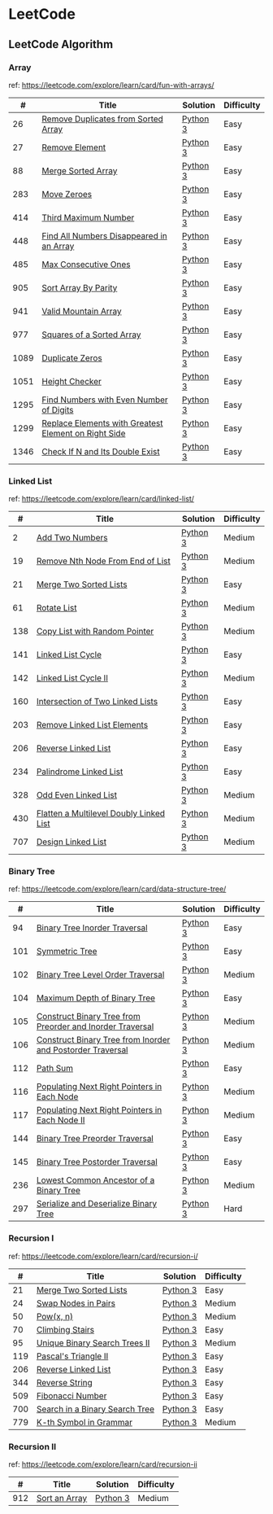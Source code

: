 # LeetCode

## LeetCode Algorithm

### Array

ref: https://leetcode.com/explore/learn/card/fun-with-arrays/

|#	|Title|	Solution| Difficulty|
|---|---|---|---|
|26|[Remove Duplicates from Sorted Array](https://leetcode.com/problems/remove-duplicates-from-sorted-array/)|[Python 3](./algorithms/26_Remove_Duplicates_from_Sorted_Array.py)| Easy |
|27|[Remove Element](https://leetcode.com/problems/remove-element/)|[Python 3](./algorithms/27_Remove_Element.py)| Easy |
|88|[Merge Sorted Array](https://leetcode.com/problems/merge-sorted-array/)|[Python 3](./algorithms/88_Merge_Sorted_Array.py)| Easy |
|283|[Move Zeroes](https://leetcode.com/problems/move-zeroes/)|[Python 3](./algorithms/283_Move_Zeroes.py)| Easy |
|414|[Third Maximum Number](https://leetcode.com/problems/third-maximum-number/)|[Python 3](./algorithms/414_Third_Maximum_Number.py)| Easy |
|448|[Find All Numbers Disappeared in an Array](https://leetcode.com/problems/find-all-numbers-disappeared-in-an-array/)|[Python 3](./algorithms/448_Find_All_Numbers_Disappeared_in_an_Array.py)| Easy |
|485|[Max Consecutive Ones](https://leetcode.com/problems/max-consecutive-ones)|[Python 3](./algorithms/485_Max_Consecutive_Ones.py)| Easy |
|905|[Sort Array By Parity](https://leetcode.com/problems/sort-array-by-parity/)|[Python 3](./algorithms/905_Sort_Array_By_Parity.py)| Easy |
|941|[Valid Mountain Array](https://leetcode.com/problems/valid-mountain-array/)|[Python 3](./algorithms/941_Valid_Mountain_Array.py)| Easy |
|977|[Squares of a Sorted Array](https://leetcode.com/problems/squares-of-a-sorted-array/)|[Python 3](./algorithms/977_Squares_of_a_Sorted_Array.py)| Easy |
|1089|[Duplicate Zeros](https://leetcode.com/problems/duplicate-zeros/)|[Python 3](./algorithms/1089_Duplicate_Zeros.py)| Easy |
|1051|[Height Checker](https://leetcode.com/problems/height-checker/)|[Python 3](./algorithms/1051_Height_Checker.py)| Easy |
|1295|[Find Numbers with Even Number of Digits](https://leetcode.com/problems/find-numbers-with-even-number-of-digits/)|[Python 3](./algorithms/1295_Find_Numbers_with_Even_Number_of_Digits.py)| Easy |
|1299|[Replace Elements with Greatest Element on Right Side](https://leetcode.com/problems/replace-elements-with-greatest-element-on-right-side/)|[Python 3](algorithms/1299_Replace_Elements_with_Greatest_Element_on_Right_Side.py)| Easy |
|1346|[Check If N and Its Double Exist](https://leetcode.com/problems/check-if-n-and-its-double-exist/)|[Python 3](./algorithms/1346_Check_If_N_and_Its_Double_Exist.py)| Easy |


### Linked List

ref: https://leetcode.com/explore/learn/card/linked-list/

|#	|Title|	Solution| Difficulty|
|---|---|---|---|
|2|[Add Two Numbers](https://leetcode.com/problems/add-two-numbers/)|[Python 3](./algorithms/2_Add_Two_Numbers.py)| Medium |
|19|[Remove Nth Node From End of List](https://leetcode.com/problems/remove-nth-node-from-end-of-list/)|[Python 3](./algorithms/19_Remove_Nth_Node_From_End_of_List.py)| Medium |
|21|[Merge Two Sorted Lists](https://leetcode.com/problems/merge-two-sorted-lists/)|[Python 3](./algorithms/21_Merge_Two_Sorted_Lists.py)| Easy |
|61|[Rotate List](https://leetcode.com/problems/rotate-list/)|[Python 3](./algorithms/61_Rotate_List.py)| Medium |
|138|[Copy List with Random Pointer](https://leetcode.com/problems/copy-list-with-random-pointer/)|[Python 3](./algorithms/138_Copy_List_with_Random_Pointer.py)| Medium |
|141|[Linked List Cycle](https://leetcode.com/problems/linked-list-cycle/)|[Python 3](./algorithms/141_Linked_List_Cycle.py)| Easy |
|142|[Linked List Cycle II](https://leetcode.com/problems/linked-list-cycle-ii/)|[Python 3](./algorithms/142_Linked_List_Cycle_II.py)| Medium |
|160|[Intersection of Two Linked Lists](https://leetcode.com/problems/intersection-of-two-linked-lists/)|[Python 3](./algorithms/160_Intersection_of_Two_Linked_Lists.py)| Easy |
|203|[Remove Linked List Elements](https://leetcode.com/problems/remove-linked-list-elements/)|[Python 3](./algorithms/203_Remove_Linked_List_Elements.py)| Easy |
|206|[Reverse Linked List](https://leetcode.com/problems/reverse-linked-list/)|[Python 3](./algorithms/206_Reverse_Linked_List.py)| Easy |
|234|[Palindrome Linked List](https://leetcode.com/problems/palindrome-linked-list/)|[Python 3](./algorithms/234_Palindrome_Linked_List.py)| Easy |
|328|[Odd Even Linked List](https://leetcode.com/problems/odd-even-linked-list/)|[Python 3](./algorithms/328_Odd_Even_Linked_List.py)| Medium |
|430|[Flatten a Multilevel Doubly Linked List](https://leetcode.com/problems/flatten-a-multilevel-doubly-linked-list/)|[Python 3]()| Medium |
|707|[Design Linked List](https://leetcode.com/problems/design-linked-list/)|[Python 3](./algorithms/707_Design_Linked_List.py)| Medium |


### Binary Tree

ref: https://leetcode.com/explore/learn/card/data-structure-tree/

|#	|Title|	Solution| Difficulty|
|---|---|---|---|
|94|[Binary Tree Inorder Traversal](https://leetcode.com/problems/binary-tree-inorder-traversal/)|[Python 3](./algorithms/94_Binary_Tree_Inorder_Traversal.py)| Easy |
|101|[Symmetric Tree](https://leetcode.com/problems/symmetric-tree/)|[Python 3](./algorithms/101_Symmetric_Tree.py)| Easy |
|102|[Binary Tree Level Order Traversal](https://leetcode.com/problems/binary-tree-level-order-traversal/)|[Python 3](./algorithms/102_Binary_Tree_Level_Order_Traversal.py)| Medium |
|104|[Maximum Depth of Binary Tree](https://leetcode.com/problems/maximum-depth-of-binary-tree/)|[Python 3](./algorithms/104_Maximum_Depth_of_Binary_Tree.py)| Easy |
|105|[Construct Binary Tree from Preorder and Inorder Traversal](https://leetcode.com/problems/construct-binary-tree-from-preorder-and-inorder-traversal/)|[Python 3](./algorithms/105_Construct_Binary_Tree_from_Preorder_and_Inorder_Traversal.py)| Medium |
|106|[Construct Binary Tree from Inorder and Postorder Traversal](https://leetcode.com/problems/construct-binary-tree-from-inorder-and-postorder-traversal/)|[Python 3](./algorithms/106_Construct_Binary_Tree_from_Inorder_and_Postorder_Traversal.py)| Medium |
|112|[Path Sum](https://leetcode.com/problems/path-sum/)|[Python 3](./algorithms/112_Path_Sum.py)| Easy |
|116|[Populating Next Right Pointers in Each Node](https://leetcode.com/problems/populating-next-right-pointers-in-each-node/)|[Python 3](./algorithms/116_Populating_Next_Right_Pointers_in_Each_Node.py)| Medium |
|117|[Populating Next Right Pointers in Each Node II](https://leetcode.com/problems/populating-next-right-pointers-in-each-node-ii/)|[Python 3](./algorithms/117_Populating_Next_Right_Pointers_in_Each_Node_II.py)| Medium |
|144|[Binary Tree Preorder Traversal](https://leetcode.com/problems/binary-tree-preorder-traversal/)|[Python 3](./algorithms/144_Binary_Tree_Preorder_Traversal.py)| Easy |
|145|[Binary Tree Postorder Traversal](https://leetcode.com/problems/binary-tree-postorder-traversal/)|[Python 3](./algorithms/145_Binary_Tree_Postorder_Traversal.py)| Easy |
|236|[Lowest Common Ancestor of a Binary Tree](https://leetcode.com/problems/lowest-common-ancestor-of-a-binary-tree/)|[Python 3](./algorithms/236_Lowest_Common_Ancestor_of_a_Binary_Tree.py)| Medium |
|297|[Serialize and Deserialize Binary Tree](https://leetcode.com/problems/serialize-and-deserialize-binary-tree/)|[Python 3](./algorithms/297_Serialize_and_Deserialize_Binary_Tree.py)| Hard |

### Recursion I

ref: https://leetcode.com/explore/learn/card/recursion-i/

|#	|Title|	Solution| Difficulty|
|---|---|---|---|
|21|[Merge Two Sorted Lists](https://leetcode.com/problems/merge-two-sorted-lists/)|[Python 3](./algorithms/21_Merge_Two_Sorted_Lists.py)| Easy |
|24|[Swap Nodes in Pairs](https://leetcode.com/problems/swap-nodes-in-pairs/)|[Python 3](./algorithms/24_Swap_Nodes_in_Pairs.py)| Medium |
|50|[Pow(x, n)](https://leetcode.com/problems/powx-n/)|[Python 3](./algorithms/50_Pow(x,n).py)| Medium |
|70|[Climbing Stairs](https://leetcode.com/problems/climbing-stairs/)|[Python 3](./algorithms/70_Climbing_Stairs.py)| Easy |
|95|[Unique Binary Search Trees II](https://leetcode.com/problems/unique-binary-search-trees-ii/)|[Python 3](./algorithms/95_Unique_Binary_Search_Trees_II.py)| Medium |
|119|[Pascal's Triangle II](https://leetcode.com/problems/pascals-triangle-ii/)|[Python 3](./algorithms/119_Pascal's_Triangle_II.py)| Easy |
|206|[Reverse Linked List](https://leetcode.com/problems/reverse-linked-list/)|[Python 3](./algorithms/206_Reverse_Linked_List.py)| Easy |
|344|[Reverse String](https://leetcode.com/problems/reverse-string/)|[Python 3](./algorithms/344_Reverse_String.py)| Easy |
|509|[Fibonacci Number](https://leetcode.com/problems/fibonacci-number/)|[Python 3](./algorithms/509_Fibonacci_Number.py)| Easy |
|700|[Search in a Binary Search Tree](https://leetcode.com/problems/search-in-a-binary-search-tree/)|[Python 3](./algorithms/700_Search_in_a_Binary_Search_Tree.py)| Easy |
|779|[K-th Symbol in Grammar](https://leetcode.com/problems/k-th-symbol-in-grammar/)|[Python 3](./algorithms/779_K-th_Symbol_in_Grammar.py)| Medium |

### Recursion II

ref: https://leetcode.com/explore/learn/card/recursion-ii

|#	|Title|	Solution| Difficulty|
|---|---|---|---|
|912|[Sort an Array](https://leetcode.com/problems/sort-an-array/)|[Python 3](./algorithms/912_Sort_an_Array.py)| Medium |